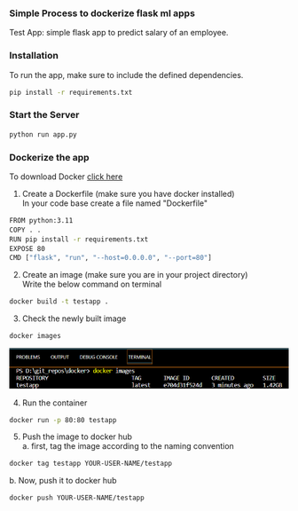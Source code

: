 ### Simple Process to dockerize flask ml apps

Test App: simple flask app to predict salary of an employee.


### Installation

To run the app, make sure to include the defined dependencies.
```bash
pip install -r requirements.txt
```

### Start the Server
```bash
python run app.py
```

### Dockerize the app
To download Docker [click here](https://www.docker.com/products/docker-desktop/)

1. Create a Dockerfile (make sure you have docker installed)<br>
In your code base create a file named "Dockerfile"
```bash
FROM python:3.11
COPY . .
RUN pip install -r requirements.txt
EXPOSE 80
CMD ["flask", "run", "--host=0.0.0.0", "--port=80"]
```

2. Create an image (make sure you are in your project directory)<br>
Write the below command on terminal
```bash
docker build -t testapp . 
```

3. Check the newly built image
```bash
docker images
```
<img src = "./image.png">

4. Run the container
```bash
docker run -p 80:80 testapp
```

5. Push the image to docker hub<br>
a. first, tag the image according to the naming convention<br>
```bash
docker tag testapp YOUR-USER-NAME/testapp
```

b. Now, push it to docker hub

```bash
docker push YOUR-USER-NAME/testapp
```